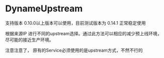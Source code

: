 # DynameUpstream


支持版本  0.10.0以上版本可以使用，目前测试版本为 0.14.1 正常稳定使用

根据来源IP    进行不同的upstream选择。通过此方法可以相应的减少预上线环境，尽可能的接近生产环境。


注意注意了，   原有的Service必须使用的是upstream方式，不然不行的
